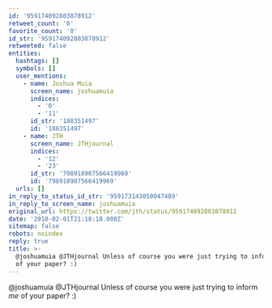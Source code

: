 ```yaml
---
id: '959174092803878912'
retweet_count: '0'
favorite_count: '0'
id_str: '959174092803878912'
retweeted: false
entities:
  hashtags: []
  symbols: []
  user_mentions:
    - name: Joshua Muia
      screen_name: joshuamuia
      indices:
        - '0'
        - '11'
      id_str: '188351497'
      id: '188351497'
    - name: JTH
      screen_name: JTHjournal
      indices:
        - '12'
        - '23'
      id_str: '798918907566419969'
      id: '798918907566419969'
  urls: []
in_reply_to_status_id_str: '959173143050047489'
in_reply_to_screen_name: joshuamuia
original_url: https://twitter.com/jth/status/959174092803878912
date: '2018-02-01T21:18:18.000Z'
sitemap: false
robots: noindex
reply: true
title: >-
  @joshuamuia @JTHjournal Unless of course you were just trying to inform *me*
  of your paper? :)
---
```


@joshuamuia @JTHjournal Unless of course you were just trying to inform *me* of your paper? :)